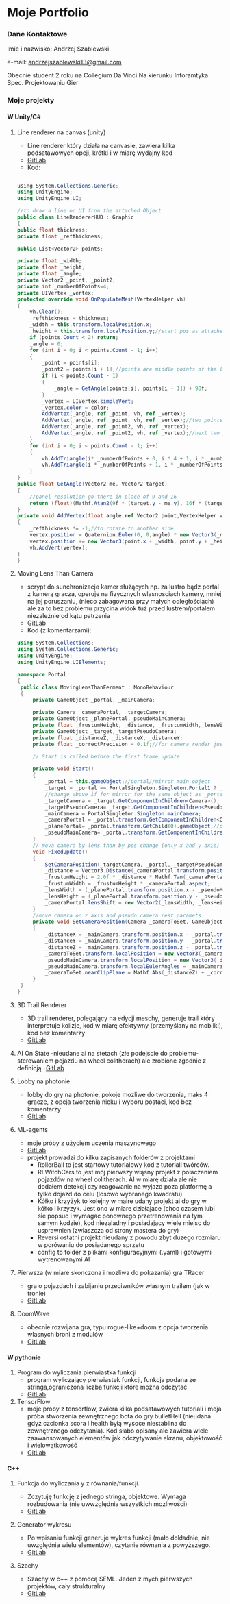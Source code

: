 # Moje Portfolio
### Dane Kontaktowe
Imie i nazwisko: Andrzej Szablewski

e-mail: andrzejszablewski13@gmail.com

Obecnie student 2 roku na Collegium Da Vinci Na kierunku Inforamtyka Spec. Projektowaniu Gier
### Moje projekty
#### W Unity/C#

1. Line renderer na canvas (unity)
   - Line renderer który działa na canvasie, zawiera kilka podsatawowych opcji, krótki i w miarę wydajny kod
   - [GitLab](https://gitlab.com/andrzejszablewski13/doomwave/-/blob/master/DoomW/DoomW/Assets/Scripts/Canvas/LineRendererHUD.cs)
   - Kod:
   
    ```c#
    
    ﻿using System.Collections.Generic;
    using UnityEngine;
    using UnityEngine.UI;

    //to draw a line on UI from the attached Object
    public class LineRendererHUD : Graphic
    {
    public float thickness;
    private float _refthickness;

    public List<Vector2> points;

    private float _width;
    private float _height;
    private float _angle;
    private Vector2 _point, _point2;
    private int _numberOfPoints=4;
    private UIVertex _vertex;
    protected override void OnPopulateMesh(VertexHelper vh)
    {
        vh.Clear();
        _refthickness = thickness;
        _width = this.transform.localPosition.x;
        _height = this.transform.localPosition.y;//start pos as attached gameobject
        if (points.Count < 2) return;
        _angle = 0;
        for (int i = 0; i < points.Count - 1; i++)
        {
            _point = points[i];
            _point2 = points[i + 1];//points are middle points of the line
            if (i < points.Count - 1)
            {
                _angle = GetAngle(points[i], points[i + 1]) + 90f;
            }
            _vertex = UIVertex.simpleVert;
            _vertex.color = color;
            AddVertex(_angle, ref _point, vh, ref _vertex);
            AddVertex(_angle, ref _point, vh, ref _vertex);//two points -one point for each side of middle point of line
            AddVertex(_angle, ref _point2, vh, ref _vertex);
            AddVertex(_angle, ref _point2, vh, ref _vertex);//next two points -one point for each side of middle point of line-together 4 for one rectangle of line
        }
        for (int i = 0; i < points.Count - 1; i++)
        {
            vh.AddTriangle(i* _numberOfPoints + 0, i * 4 + 1, i * _numberOfPoints + 2);
            vh.AddTriangle(i * _numberOfPoints + 1, i * _numberOfPoints + 2, i * _numberOfPoints + 3);
        }
    }
    public float GetAngle(Vector2 me, Vector2 target)
    {
        //panel resolution go there in place of 9 and 16
        return (float)(Mathf.Atan2(9f * (target.y - me.y), 16f * (target.x - me.x)) * (180 / Mathf.PI));
    }
    private void AddVertex(float angle,ref Vector2 point,VertexHelper vh,ref UIVertex vertex)
    {
        _refthickness *= -1;//to rotate to another side
        vertex.position = Quaternion.Euler(0, 0,angle) * new Vector3(_refthickness / 2, 0);
        vertex.position += new Vector3(point.x + _width, point.y + _height);
        vh.AddVert(vertex);
    }
    }

    ```
2. Moving Lens Than Camera
   - scrypt do sunchronizacjo kamer służących np. za lustro bądz portal z kamerą gracza, operuje na fizycznych wlasnosciach kamery, mniej na jej poruszaniu,       (nieco zabagowana przy małych odległościach) ale za to bez problemu przycina widok tuż przed lustrem/portalem niezależnie od kątu patrzenia
   - [GitLab](https://gitlab.com/andrzejszablewski13/portal-prototype/-/blob/master/PortalExperimental/Assets/ElementsForPortalsBase/MovingLensThanFerment.cs)
   - Kod (z komentarzami):
   
   ```c#
   using System.Collections;
   using System.Collections.Generic;
   using UnityEngine;
   using UnityEngine.UIElements;

   namespace Portal
   {
    public class MovingLensThanFerment : MonoBehaviour
    {
        private GameObject _portal, _mainCamera;

        private Camera _cameraPortal, _targetCamera;
        private GameObject _planePortal,_pseudoMainCamera;
        private float _frustumHeight, _distance, _frustumWidth,_lensWidth,_lensHeight;
        private GameObject _target,_targetPseudoCamera;
        private float _distanceZ, _distanceX, _distanceY;
        private float _correctPrecision = 0.1f;//for camera render just above plane of mirror/portal

        // Start is called before the first frame update

        private void Start()
        {
            _portal = this.gameObject;//portal//mirror main object
            _target = _portal == PortalSingleton.Singleton.Portal1 ? _target = PortalSingleton.Singleton.Portal2 : _target = PortalSingleton.Singleton.Portal1;//target that will render img to show (texture is added manually)
            //change above if for mirror for the same object as _portal
            _targetCamera = _target.GetComponentInChildren<Camera>();
            _targetPseudoCamera= _target.GetComponentInChildren<PseudoMainCamera>().gameObject;//psuedoMainCamera class is empty class
            _mainCamera = PortalSingleton.Singleton.mainCamera;
            _cameraPortal = _portal.transform.GetComponentInChildren<Camera>();//camera to render image from this mirror/portal
            _planePortal= _portal.transform.GetChild(0).gameObject;//plane of mirror/portal
            _pseudoMainCamera= _portal.transform.GetComponentInChildren<PseudoMainCamera>().gameObject;//pos of camera if was moving not by lens
        }
        // mova camera by lens than by pos change (only x and y axis)
        void FixedUpdate()
        {
            SetCameraPosition(_targetCamera, _portal, _targetPseudoCamera, _mainCamera);
            _distance = Vector3.Distance(_cameraPortal.transform.position, _planePortal.transform.position);
            _frustumHeight = 2.0f * _distance * Mathf.Tan(_cameraPortal.fieldOfView * 0.5f * Mathf.Deg2Rad);
            _frustumWidth = _frustumHeight * _cameraPortal.aspect;
            _lensWidth = (_planePortal.transform.position.x - _pseudoMainCamera.transform.position.x) / _frustumWidth;
            _lensHeight = (_planePortal.transform.position.y - _pseudoMainCamera.transform.position.y) / _frustumHeight;
            _cameraPortal.lensShift = new Vector2(_lensWidth, _lensHeight);
        }
        //move camera on z axis and pseudo camera rest paramets
        private void SetCameraPosition(Camera _cameraToSet, GameObject _portal, GameObject _pseudoMainCamera,GameObject _mainCamera)
        {
            _distanceX = _mainCamera.transform.position.x - _portal.transform.position.x;
            _distanceY = _mainCamera.transform.position.y - _portal.transform.position.y;
            _distanceZ = _mainCamera.transform.position.z - _portal.transform.position.z;
            _cameraToSet.transform.localPosition = new Vector3(_cameraToSet.transform.localPosition.x, _cameraToSet.transform.localPosition.y, _distanceZ);
            _pseudoMainCamera.transform.localPosition = new Vector3(_distanceX, _distanceY, _pseudoMainCamera.transform.localPosition.z);
            _pseudoMainCamera.transform.localEulerAngles = _mainCamera.transform.eulerAngles;
            _cameraToSet.nearClipPlane = Mathf.Abs(_distanceZ) + _correctPrecision;
        }
    }
   }
   ```

3. 3D Trail Renderer
   - 3D trail renderer, polegający na edycji meschy, generuje trail który interpretuje kolizje, kod w miarę efektywny (przemyślany na mobilki), kod bez komentarzy
   - [GitLab](https://gitlab.com/andrzejszablewski13/gra/-/blob/master/Giereczka/Assets/Scripts/Car/Trail3D.cs)
4. AI On State
   -nieudane ai na stetach (złe podejście do problemu- sterowaniem pojazdu na wheel colitherach) ale zrobione zgodnie z definicją
   -[GitLab](https://gitlab.com/andrzejszablewski13/gra/-/tree/master/Giereczka/Assets/Scripts/AIOnState)
5. Lobby na photonie
   - lobby do gry na photonie, pokoje mozliwe do tworzenia, maks 4 gracze, z opcja tworzenia nicku i wyboru postaci, kod bez komentarzy
   - [GitLab](https://gitlab.com/andrzejszablewski13/gra/-/tree/master/Giereczka/Assets/Scripts/Lobby)
6. ML-agents
   - moje próby z użyciem uczenia maszynowego
   - [GitLab](https://gitlab.com/andrzejszablewski13/my-own-mlagents-try/-/tree/master/Project/Assets/ML-Agents/OwnTries)
   - projekt prowadzi do kilku zapisanych folderów z projektami
      * RollerBall to jest startowy tutorialowy kod z tutoriali twórców.
      * RLWitchCars to jest mój pierwszy włąsny projekt z połaczeniem pojazdów na wheel colitherach. AI w miarę działa ale nie dodałem detekcji czy reagowanie na wyjazd poza                platformę a tylko dojazd do celu (losowo wybranego kwadratu)
      * Kółko i krzyżyk to kolejny w maire udany projekt ai do gry w kółko i krzyzyk. Jest ono w miare działajace (choc czasem lubi sie popsuc i wymagac ponownego przetrenowania            na tym samym kodzie), kod niezaladny i posiadajacy wiele miejsc do usprawnien (zwlaszcza od strony mastera do gry)
      * Reversi ostatni projekt nieudany z powodu zbyt duzego rozmiaru w porówaniu do posiadanego sprzetu
      * config to folder z plikami konfiguracyjnymi (.yaml) i gotowymi wytrenowanymi AI

7. Pierwsza (w miare skonczona i mozliwa do pokazania) gra TRacer
   - gra o pojazdach i zabijaniu przeciwników własnym trailem (jak w tronie)
   - [GitLab](https://gitlab.com/andrzejszablewski13/gra)
8. DoomWave
   - obecnie rozwijana gra, typu rogue-like+doom z opcja tworzenia wlasnych broni z modulów
   - [GitLab](https://gitlab.com/andrzejszablewski13/doomwave)

    
#### W pythonie
1. Program do wyliczania pierwiastka funkcji
   - program wyliczający pierwiastek funkcji, funkcja podana ze stringa,ograniczona liczba funkcji które można odczytać
   - [GitLab](https://gitlab.com/andrzejszablewski13/console-programs/-/tree/master/PythonPrograms)
2. TensorFlow
   - moje próby z tensorflow, zwiera kilka podsatawowych tutoriali i moja próba stworzenia zewnętrznego bota do gry bulletHell (nieudana gdyż czcionka scora i health byłą wysoce       niestabilna do zewnętrznego odczytania). Kod słabo opisany ale zawiera wiele zaawansowanych elementów jak odczytywanie ekranu, objektowość i wielowątkowość
   - [GitLab](https://gitlab.com/andrzejszablewski13/phytonscripts2)
   

#### C++
1. Funkcja do wyliczania y z równania/funkcji. 
   - Zczytuję funkcję z jednego stringa, objektowe. Wymaga rozbudowania (nie uwwzględnia wszystkich możliwości)
   - [GitLab](https://gitlab.com/andrzejszablewski13/console-programs/-/tree/master/r%C3%B3wnanie)
   
2. Generator wykresu 
   - Po wpisaniu funkcji generuje wykres funkcji (mało dokładnie, nie uwzględnia wielu elementów), czytanie równania z powyższego.
   - [GitLab](https://gitlab.com/andrzejszablewski13/console-programs/-/tree/master/wykres)
   
3. Szachy
   - Szachy w c++ z pomocą SFML. Jeden z mych pierwszych projektów, cały strukturalny
   - [GitLab](https://gitlab.com/andrzejszablewski13/console-programs/-/tree/master/szachy)
